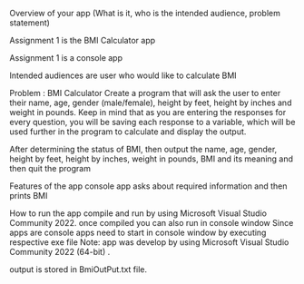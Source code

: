 Overview of your app (What is it, who is the intended audience, problem statement)

Assignment 1 is the BMI Calculator app

Assignment 1 is a console app

Intended audiences are user who would like to calculate BMI

Problem : BMI Calculator
Create a program that will ask the user to enter their name, age, gender
(male/female), height by feet, height by inches and weight in pounds. Keep in
mind that as you are entering the responses for every question, you will be saving
each response to a variable, which will be used further in the program to calculate
and display the output.

After determining the status of BMI, then output the name, age, gender, height
by feet, height by inches, weight in pounds, BMI and its meaning and then quit
the program

Features of the app
console app asks about required information and then prints BMI


How to run the app
compile and run by using Microsoft Visual Studio Community 2022.
once compiled you can also run in console window
Since apps are console apps need to start in console window by executing respective exe file
Note: app was develop by using Microsoft Visual Studio Community 2022 (64-bit)  . 

output is stored in BmiOutPut.txt file.

